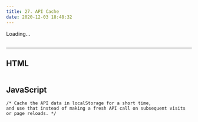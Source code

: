 ```yaml
---
title: 27. API Cache
date: 2020-12-03 18:48:32
---
```


<div class="output-container">

  <style type="text/css">
    #app {
        margin-top: 10px;
      }

    .article-entry ul, .article-entry ol, .article-entry dl {
      margin-top: 0;
    }

    .category {
      margin-top: 10px;
    }

    .title {
      margin-top: 0;
      margin-bottom: 0;
    }

    .container {
      display: flex;
      flex-direction: column;
      max-height: 45px;
    }

    .details {
      margin-bottom: 0;
    }

    .link {
      text-decoration: none;
      color: white;
      max-width: 80px;
    }

    .link:hover {
      text-decoration: underline;
    }
  </style>
  <div id="app">
    Loading...
  </div>
  <script>
    const appOutput = document.querySelector('#app');
    const sanitizeHTML = function (str) {
      return str.replace(/[^\w. ]/gi, function(c) {
        return '&#' + c.charCodeAt(0) + ';';
      })
    };
    const render = function (articles) {
      appOutput.innerHTML = articles.map(function(article) {
        return (`
            <div class="container">
              <ul class="title">
              <li>${sanitizeHTML(article.url)}</li>
              <a class="link" href="${sanitizeHTML(article.url)}" target="_blank">Read more</a>
              </ul>
            </div>
            <br>
            `);
      })
      console.log('rendering...');
    }
    const getNews = function () {
      fetch('https://vanillajsacademy.com/api/pirates.json').then(function(response) {
        if (response.ok) {
          return response.json();
        } else {
          return Promise.reject(response);
        }
      }).then(function(data) {
        console.log(data)
        const articles = data.results;
        render(articles)
      }).catch(function (error) {
        console.log("something went wrong", error);
        appOutput.textContent = "Something went wrong...";
      })
    }
    getNews();
  </script>

</div>

<div class="html-container" style="border-top: .5px solid grey; margin-top: 30px;">

## HTML

```HTML

```

</div>
<div class="js-container">

## JavaScript

```JS
/* Cache the API data in localStorage for a short time, 
and use that instead of making a fresh API call on subsequent visits or page reloads. */



```

</div>
